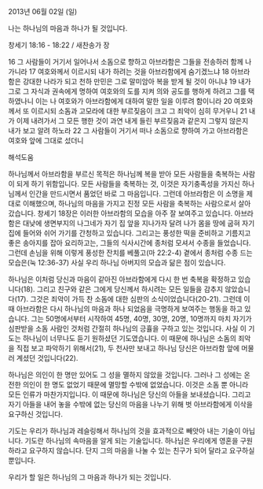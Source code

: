 2013년 06월 02일 (일)

나는 하나님의 마음과 하나가 될 것입니다.



창세기 18:16 - 18:22 / 새찬송가  장


16 그 사람들이 거기서 일어나서 소돔으로 향하고 아브라함은 그들을 전송하러 함께 나가니라
17 여호와께서 이르시되 내가 하려는 것을 아브라함에게 숨기겠느냐
18 아브라함은 강대한 나라가 되고 천하 만민은 그로 말미암아 복을 받게 될 것이 아니냐
19 내가 그로 그 자식과 권속에게 명하여 여호와의 도를 지켜 의와 공도를 행하게 하려고 그를 택하였나니 이는 나 여호와가 아브라함에게 대하여 말한 일을 이루려 함이니라
20 여호와께서 또 이르시되 소돔과 고모라에 대한 부르짖음이 크고 그 죄악이 심히 무거우니
21 내가 이제 내려가서 그 모든 행한 것이 과연 내게 들린 부르짖음과 같은지 그렇지 않은지 내가 보고 알려 하노라
22 그 사람들이 거기서 떠나 소돔으로 향하여 가고 아브라함은 여호와 앞에 그대로 섰더니

해석도움





하나님께서 아브라함을 부르신 목적은 하나님께 복을 받아 모든 사람들을 축복하는 사람이 되게 하기 위함입니다. 모든 사람들을 축복하는 것, 이것은 자기충족성을 가지신 하나님께서 인간을 만드시면서 품었던 바로 그 마음입니다. 그런데 아브라함은 이 소명을 제대로 이해했으며, 하나님의 마음을 가지고 진정 모든 사람을 축복하는 사람으로서 살아갔습니다. 창세기 18장은 이러한 아브라함의 모습을 아주 잘 보여주고 있습니다. 아브라함은 대낮에 생면부지의 나그네가 자기 집 앞을 지나가자 달려 나가 몸을 땅에 굽혀 자기 집에 들어와 쉬어 가기를 간청하고 있습니다. 그리고는 풍성한 떡을 준비하고 기름지고 좋은 송아지를 잡아 요리하고는, 그들의 식사시간에 종처럼 모셔서 수종을 들었습니다. 그런데 손님을 위해 이렇게 풍성한 잔치를 베풀고(마 22:2-4) 곁에서 종처럼 수종 드는 모습은(눅 12:36-37) 사실 우리 하나님 아버지의 모습과 닮은 점이 있습니다. 

하나님은 이처럼 당신과 마음이 같아진 아브라함에게 다시 한 번 축복을 확정하고 있습니다(18). 그리고 친구와 같은 그에게 당신께서 하시려는 모든 일들을 감추지 않았습니다(17). 그것은 죄악이 가득 찬 소돔에 대한 심판의 소식이었습니다(20-21). 그런데 이때 아브라함은 다시 하나님의 마음과 하나 되었음을 극명하게 보여주는 행동을 하고 있습니다. 그는 50명에서부터 시작하여 45명, 40명, 30명, 20명, 10명까지 마치 자기가 심판받을 소돔 사람인 것처럼 간절히 하나님의 긍휼을 구하고 있는 것입니다. 사실 이 기도는 하나님이 너무나도 듣기 원하셨던 기도였습니다. 이 때문에 하나님은 소돔의 죄악을 직접 보고 파악하기 위해서(21), 두 천사만 보내고 하나님 당신은 아브라함 앞에 머물러 계셨던 것입니다(22). 

하나님은 의인이 한 명만 있어도 그 성을 멸하지 않았을 것입니다. 그러나 그 성에는 온전한 의인이 한 명도 없었기 때문에 멸망할 수밖에 없었습니다. 이것은 소돔 뿐 아니라 모든 인류가 마찬가지입니다. 이 때문에 하나님은 당신의 아들을 보내셨습니다. 그리고 자기 아들을 내어 놓을 수밖에 없는 당신의 마음을 나누기 위해 벗 아브라함에게 이삭을 요구하신 것입니다. 

기도는 우리가 하나님과 레슬링해서 하나님의 것을 효과적으로 빼앗아 내는 기술이 아닙니다. 기도란 하나님의 속마음을 알게 되는 기술입니다. 하나님은 우리에게 영혼을 구원하라고 요구하지 않습니다. 단지 그의 마음을 나눌 수 있는 친구가 되어 달라고 요구하실 뿐입니다.

우리가 할 일은 하나님의 그 마음과 하나가 되는 것입니다.